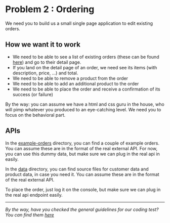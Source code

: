 # Problem 2 : Ordering

We need you to build us a small single page application to edit existing orders.

## How we want it to work

- We need to be able to see a list of existing orders (these can be found [here](./example-orders/)) and go to their
  detail page.
- If you land on the detail page of an order, we need see its items (with description, price, ...) and total.
- We need to be able to remove a product from the order
- We need to be able to add an additional product to the order
- We need to be able to place the order and receive a confirmation of its success (or failure)

By the way: you can assume we have a html and css guru in the house, who will pimp whatever you produced to an
eye-catching level. We need you to focus on the behavioral part.

## APIs

In the [example-orders](./example-orders/) directory, you can find a couple of example orders. You can assume these are
in the format of the real external API. For now, you can use this dummy data, but make sure we can plug in the real api
in easily.

In the [data](./data/) directory, you can find source files for customer data and product data, in case you need it. You
can assume these are in the format of the real external API.

To place the order, just log it on the console, but make sure we can plug in the real api endpoint easily.

---

_By the way, have you checked the general guidelines for our coding test? You can find them [here](./teamleader.md)_